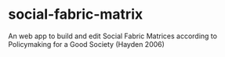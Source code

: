 # social-fabric-matrix
An web app to build and edit Social Fabric Matrices according to Policymaking for a Good Society (Hayden 2006)
